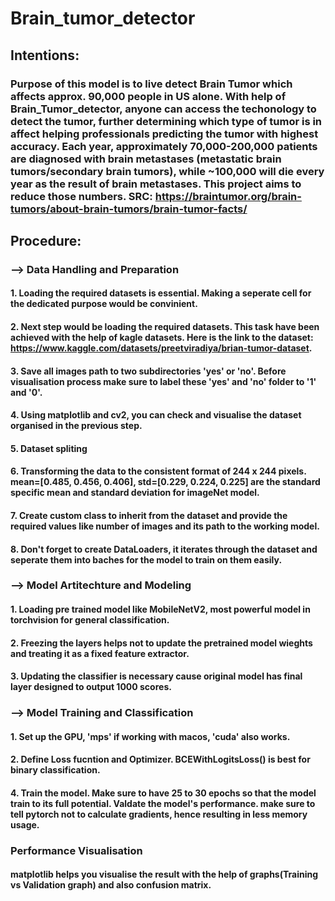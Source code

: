 # Brain_tumor_detector
## Intentions:
### Purpose of this model is to live detect Brain Tumor which affects approx. 90,000 people in US alone. With help of Brain_Tumor_detector, anyone can access the techonology to detect the tumor, further determining which type of tumor is in affect helping professionals predicting the tumor with highest accuracy. Each year, approximately 70,000-200,000 patients are diagnosed with brain metastases (metastatic brain tumors/secondary brain tumors), while ~100,000 will die every year as the result of brain metastases. This project aims to reduce those numbers. SRC: https://braintumor.org/brain-tumors/about-brain-tumors/brain-tumor-facts/
## Procedure: 
### --> Data Handling and Preparation
#### 1. Loading the required datasets is essential. Making a seperate cell for the dedicated purpose would be convinient. 
#### 2. Next step would be loading the required datasets. This task have been achieved with the help of kagle datasets. Here is the link to the dataset: https://www.kaggle.com/datasets/preetviradiya/brian-tumor-dataset.
#### 3. Save all images path to two subdirectories 'yes' or 'no'. Before visualisation process make sure to label these 'yes' and 'no' folder to '1' and '0'. 
#### 4. Using matplotlib and cv2, you can check and visualise the dataset organised in the previous step.
#### 5. Dataset spliting
#### 6. Transforming the data to the consistent format of 244 x 244 pixels. mean=[0.485, 0.456, 0.406], std=[0.229, 0.224, 0.225] are the standard specific mean and standard deviation for imageNet model. 
#### 7. Create custom class to inherit from the dataset and provide the required values like number of images and its path to the working model. 
#### 8. Don't forget to create DataLoaders, it iterates through the dataset and seperate them into baches for the model to train on them easily. 

### --> Model Artitechture and Modeling
#### 1. Loading pre trained model like MobileNetV2, most powerful model in torchvision for general classification. 
#### 2. Freezing the layers helps not to update the pretrained model wieghts and treating it as a fixed feature extractor. 
#### 3. Updating the classifier is necessary cause original model has final layer designed to output 1000 scores. 

### --> Model Training and Classification
#### 1. Set up the GPU, 'mps' if working with macos, 'cuda' also works.
#### 2. Define Loss fucntion and Optimizer. BCEWithLogitsLoss() is best for binary classification. 
#### 4. Train the model. Make sure to have 25 to 30 epochs so that the model train to its full potential. Valdate the model's performance. make sure to tell pytorch not to calculate gradients, hence resulting in less memory usage. 

### Performance Visualisation
#### matplotlib helps you visualise the result with the help of graphs(Training vs Validation graph) and also confusion matrix. 
